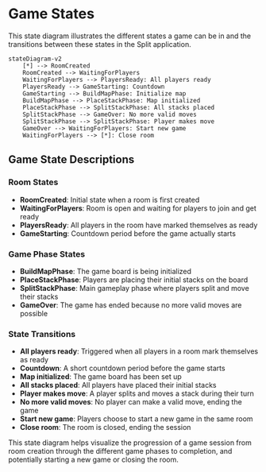 # Game States

This state diagram illustrates the different states a game can be in and the transitions between these states in the Split application.

```mermaid
stateDiagram-v2
    [*] --> RoomCreated
    RoomCreated --> WaitingForPlayers
    WaitingForPlayers --> PlayersReady: All players ready
    PlayersReady --> GameStarting: Countdown
    GameStarting --> BuildMapPhase: Initialize map
    BuildMapPhase --> PlaceStackPhase: Map initialized
    PlaceStackPhase --> SplitStackPhase: All stacks placed
    SplitStackPhase --> GameOver: No more valid moves
    SplitStackPhase --> SplitStackPhase: Player makes move
    GameOver --> WaitingForPlayers: Start new game
    WaitingForPlayers --> [*]: Close room
```

## Game State Descriptions

### Room States

- **RoomCreated**: Initial state when a room is first created
- **WaitingForPlayers**: Room is open and waiting for players to join and get ready
- **PlayersReady**: All players in the room have marked themselves as ready
- **GameStarting**: Countdown period before the game actually starts

### Game Phase States

- **BuildMapPhase**: The game board is being initialized
- **PlaceStackPhase**: Players are placing their initial stacks on the board
- **SplitStackPhase**: Main gameplay phase where players split and move their stacks
- **GameOver**: The game has ended because no more valid moves are possible

### State Transitions

- **All players ready**: Triggered when all players in a room mark themselves as ready
- **Countdown**: A short countdown period before the game starts
- **Map initialized**: The game board has been set up
- **All stacks placed**: All players have placed their initial stacks
- **Player makes move**: A player splits and moves a stack during their turn
- **No more valid moves**: No player can make a valid move, ending the game
- **Start new game**: Players choose to start a new game in the same room
- **Close room**: The room is closed, ending the session

This state diagram helps visualize the progression of a game session from room creation through the different game phases to completion, and potentially starting a new game or closing the room.
